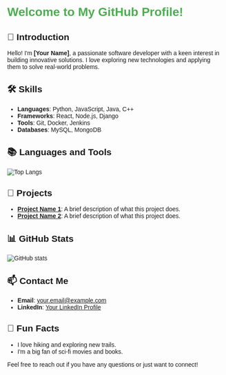 <div style="font-family: Arial, sans-serif;">
  <h1 style="color: #4CAF50;">Welcome to My GitHub Profile!</h1>
  <h2>👋 Introduction</h2>
  <p>Hello! I'm <strong>[Your Name]</strong>, a passionate software developer with a keen interest in building innovative solutions. I love exploring new technologies and applying them to solve real-world problems.</p>
  <h2>🛠 Skills</h2>
  <ul>
    <li><strong>Languages</strong>: Python, JavaScript, Java, C++</li>
    <li><strong>Frameworks</strong>: React, Node.js, Django</li>
    <li><strong>Tools</strong>: Git, Docker, Jenkins</li>
    <li><strong>Databases</strong>: MySQL, MongoDB</li>
  </ul>
  <h2>📚 Languages and Tools</h2>
  <img src="https://github-readme-stats.vercel.app/api/top-langs/?username=barada02&layout=compact&theme=radical" alt="Top Langs">
  <h2>🚀 Projects</h2>
  <ul>
    <li><strong><a href="#">Project Name 1</a></strong>: A brief description of what this project does.</li>
    <li><strong><a href="#">Project Name 2</a></strong>: A brief description of what this project does.</li>
  </ul>
  <h2>📊 GitHub Stats</h2>
  <img src="https://github-readme-stats.vercel.app/api?username=barada02&show_icons=true&theme=radical" alt="GitHub stats">
  <h2>📫 Contact Me</h2>
  <ul>
    <li><strong>Email</strong>: <a href="mailto:your.email@example.com">your.email@example.com</a></li>
    <li><strong>LinkedIn</strong>: <a href="#">Your LinkedIn Profile</a></li>
  </ul>
  <h2>🎉 Fun Facts</h2>
  <ul>
    <li>I love hiking and exploring new trails.</li>
    <li>I'm a big fan of sci-fi movies and books.</li>
  </ul>
  <p>Feel free to reach out if you have any questions or just want to connect!</p>
</div>
